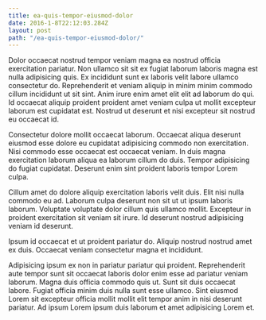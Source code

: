 ```yaml
---
title: ea-quis-tempor-eiusmod-dolor
date: 2016-1-8T22:12:03.284Z
layout: post
path: "/ea-quis-tempor-eiusmod-dolor/"
---
```


Dolor occaecat nostrud tempor veniam magna ea nostrud officia exercitation pariatur. Non ullamco sit sit ex fugiat laborum laboris magna est nulla adipisicing quis. Ex incididunt sunt ex laboris velit labore ullamco consectetur do. Reprehenderit et veniam aliquip in minim minim commodo cillum incididunt ut sit sint. Anim irure enim amet elit elit ad laborum do qui. Id occaecat aliquip proident proident amet veniam culpa ut mollit excepteur laborum est cupidatat est. Nostrud ut deserunt et nisi excepteur sit nostrud eu occaecat id.

Consectetur dolore mollit occaecat laborum. Occaecat aliqua deserunt eiusmod esse dolore eu cupidatat adipisicing commodo non exercitation. Nisi commodo esse occaecat est occaecat veniam. In duis magna exercitation laborum aliqua ea laborum cillum do duis. Tempor adipisicing do fugiat cupidatat. Deserunt enim sint proident laboris tempor Lorem culpa.

Cillum amet do dolore aliquip exercitation laboris velit duis. Elit nisi nulla commodo eu ad. Laborum culpa deserunt non sit ut ut ipsum laboris laborum. Voluptate voluptate dolor cillum quis ullamco mollit. Excepteur in proident exercitation sit veniam sit irure. Id deserunt nostrud adipisicing veniam id deserunt.

Ipsum id occaecat et ut proident pariatur do. Aliquip nostrud nostrud amet ex duis. Occaecat veniam consectetur magna et incididunt.

Adipisicing ipsum ex non in pariatur pariatur qui proident. Reprehenderit aute tempor sunt sit occaecat laboris dolor enim esse ad pariatur veniam laborum. Magna duis officia commodo quis ut. Sunt sit duis occaecat labore. Fugiat officia minim duis nulla sunt esse ullamco. Sint eiusmod Lorem sit excepteur officia mollit mollit elit tempor anim in nisi deserunt pariatur. Ad ipsum Lorem ipsum duis laborum et amet adipisicing Lorem et.